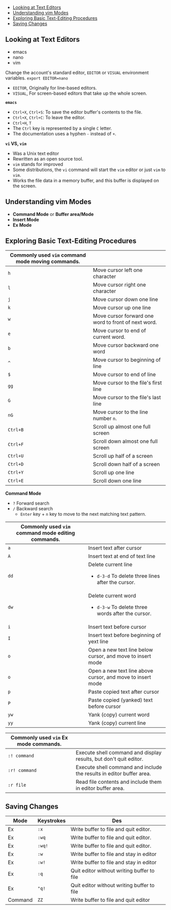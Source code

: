 - [Looking at Text Editors](#looking-at-text-editors)
- [Understanding vim Modes](#understanding-vim-modes)
- [Exploring Basic Text-Editing Procedures](#exploring-basic-text-editing-procedures)
- [Saving Changes](#saving-changes)

## Looking at Text Editors
- emacs
- nano
- vim

Change the account's standard editor, `EDITOR` or `VISUAL` environment variables. `export EDITOR=nano`
- `EDITOR`, Originally for line-based editors.
- `VISUAL`, For screen-based editors that take up the whole screen.

**`emacs`**
- `Ctrl+X`, `Ctrl+S`: To save the editor buffer's contents to the file.
- `Ctrl+X`, `Ctrl+C`: To leave the editor.
- `Ctrl+H`, `T`
- The `Ctrl` key is represented by a single `C` letter.
- The documentation uses a hyphen `-` instead of `+`.

**`vi` VS, `vim`**
- Was a Unix text editor
- Rewritten as an open source tool.
- `vim` stands for improved
- Some distributions, the `vi` command will start the `vim` editor or just `vim` to `vim`.
- Works the file data in a memory buffer, and this buffer is displayed on the screen.

## Understanding vim Modes
- **Command Mode** or **Buffer area/Mode**
- **Insert Mode**
- **Ex Mode**

## Exploring Basic Text-Editing Procedures
|Commonly used `vim` command mode moving commands.||
|---|---|
|`h`|Move cursor left one character|
|`l`|Move cursor right one character|
|`j`|Move cursor down one line|
|`k`|Move cursor up one line|
|`w`|Move cursor forward one word to front of next word.|
|`e`|Move cursor to end of current word.|
|`b`|Move cursor backward one word|
|`^`|Move cursor to beginning of line|
|`$`|Move cursor to end of line|
|`gg`|Move cursor to the file's first line|
|`G`|Move cursor to the file's last line|
|`nG`|Move cursor to the line number `n`.|
|`Ctrl+B`|Scroll up almost one full screen|
|`Ctrl+F`|Scroll down almost one full screen|
|`Ctrl+U`|Scroll up half of a screen|
|`Ctrl+D`|Scroll down half of a screen|
|`Ctrl+Y`|Scroll up one line|
|`Ctrl+E`|Scroll down one line|

**Command Mode**
- `?` Forward search
- `/` Backward search
    - `Enter` key + `n` key to move to the next matching text pattern.

|Commonly used `vim` command mode editing commands.||
|---|---|
|`a`|Insert text after cursor|
|`A`|Insert text at end of text line|
|`dd`|Delete current line <ul><li><code>d-3-d</code> To delete three lines after the cursor.</li></ul>|
|`dw`|Delete current word <ul><li><code>d-3-w</code> To delete three words after the cursor.</li></ul>|
|`i`|Insert text before cursor|
|`I`|Insert text before beginning of yext line|
|`o`|Open a new text line below cursor, and move to insert mode|
|`o`|Open a new text line above cursor, and move to insert mode|
|`p`|Paste copied text after cursor|
|`P`|Paste copied (yanked) text before cursor|
|`yw`|Yank (copy) current word|
|`yy`|Yank (copy) current line|

|Commonly used `vim` Ex mode  commands.||
|---|---|
|`:! command`|Execute shell command and display results, but don't quit editor.|
|`:r! command`|Execute shell command and include the results in editor buffer area.|
|`:r file`|Read file contents and include them in editor buffer area.|

## Saving Changes
|Mode|Keystrokes|Des|
|---|---|---|
|Ex|`:x`|Write buffer to file and quit editor.|
|Ex|`:wq`|Write buffer to file and quit editor.|
|Ex|`:wq!`|Write buffer to file and quit editor.|
|Ex|`:w`|Write buffer to file and stay in editor|
|Ex|`:w!`|Write buffer to file and stay in editor|
|Ex|`:q`|Quit editor without writing buffer to file|
|Ex|`"q!`|Quit editor without writing buffer to file|
|Command|`ZZ`|Write buffer to file and quit editor|
